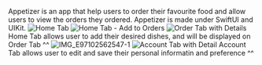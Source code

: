 Appetizer is an app that help users to order their favourite food and allow users to view the orders they ordered.
Appetizer is made under SwiftUI and UIKit.
![Home Tab](https://github.com/RunziMu/Appetizers/assets/101481214/d9a72323-d938-48f8-b978-e6464afc4bba)
![Home Tab - Add to Orders](https://github.com/RunziMu/Appetizers/assets/101481214/343c8bed-f9c5-476d-b206-ec79ed28cff5)
![Order Tab with Details](https://github.com/RunziMu/Appetizers/assets/101481214/23333ac9-550d-4178-ac5b-5aa0512afb7e)
Home Tab allows user to add their desired dishes, and will be displayed on Order Tab ^^
![IMG_E97102562547-1](https://github.com/RunziMu/Appetizers/assets/101481214/e39e8499-f4d9-4a30-83b6-888b525cc5e0)
![Account Tab with Detail](https://github.com/RunziMu/Appetizers/assets/101481214/175e4856-6def-4e86-80e1-4d9190a69003)
Account Tab allows user to edit and save their personal informatin and preference ^^
